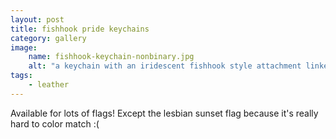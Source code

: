 ```yaml
---
layout: post
title: fishhook pride keychains
category: gallery
image: 
    name: fishhook-keychain-nonbinary.jpg
    alt: "a keychain with an iridescent fishhook style attachment linked via leather to an iridescent keyring. the leather is stitched with nonbinary flag colors."
tags:
    - leather
---
```


Available for lots of flags! Except the lesbian sunset flag because it's really hard to color match :(